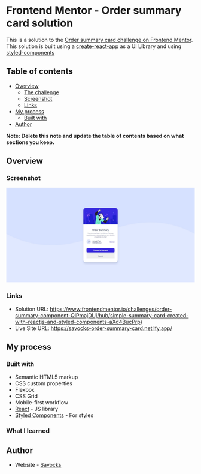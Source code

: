 # Frontend Mentor - Order summary card solution

This is a solution to the [Order summary card challenge on Frontend Mentor](https://www.frontendmentor.io/challenges/order-summary-component-QlPmajDUj).
This solution is built using a [create-react-app](https://create-react-app.dev/) as a UI Library and using [styled-components](https://styled-components.com/)

## Table of contents

- [Overview](#overview)
  - [The challenge](#the-challenge)
  - [Screenshot](#screenshot)
  - [Links](#links)
- [My process](#my-process)
  - [Built with](#built-with)
- [Author](#author)

**Note: Delete this note and update the table of contents based on what sections you keep.**

## Overview


### Screenshot

![](./app-screenshot.jpeg)
### Links

- Solution URL: https://www.frontendmentor.io/challenges/order-summary-component-QlPmajDUj/hub/simple-summary-card-created-with-reactjs-and-styled-components-aXd4BucPrp)
- Live Site URL: https://savocks-order-summary-card.netlify.app/

## My process

### Built with

- Semantic HTML5 markup
- CSS custom properties
- Flexbox
- CSS Grid
- Mobile-first workflow
- [React](https://reactjs.org/) - JS library
- [Styled Components](https://styled-components.com/) - For styles

### What I learned
## Author

- Website - [Savocks](https://savocks.github.io/)
